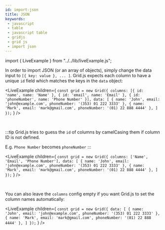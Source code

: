 ```yaml
---
id: import-json
title: JSON
keywords:
 - javascript
 - table
 - javascript table
 - gridjs
 - grid js
 - import json
---
```


import { LiveExample } from "../../lib/liveExample.js";

In order to import JSON (or an array of objects), simply change the data input to `[{ key: value }, ... ]`. 
Grid.js expects each column to have a unique `id` field which matches the keys in the `data` object:

<LiveExample children={
`
const grid = new Grid({
  columns: [{
     id: 'name',
     name: 'Name'
  }, {
     id: 'email',
     name: 'Email'
  }, {
     id: 'phoneNumber',
     name: 'Phone Number'
  }],
  data: [
    { name: 'John', email: 'john@example.com', phoneNumber: '(353) 01 222 3333' },
    { name: 'Mark', email: 'mark@gmail.com', phoneNumber: '(01) 22 888 4444' },
  ]
});
`
} />

<br />

:::tip
Grid.js tries to guess the `id` of columns by camelCasing them if column ID is not defined.

E.g. `Phone Number` becomes `phoneNumber`
:::

<LiveExample children={
`
const grid = new Grid({
  columns: ['Name', 'Email', 'Phone Number'],
  data: [
    { name: 'John', email: 'john@example.com', phoneNumber: '(353) 01 222 3333' },
    { name: 'Mark', email: 'mark@gmail.com', phoneNumber: '(01) 22 888 4444' },
  ]
});
`
} />

<br />

You can also leave the `columns` config empty if you want Grid.js to set the column names automatically:

<LiveExample children={
`
const grid = new Grid({
  data: [
    { name: 'John', email: 'john@example.com', phoneNumber: '(353) 01 222 3333' },
    { name: 'Mark', email: 'mark@gmail.com', phoneNumber: '(01) 22 888 4444' },
  ]
});
`
} />

